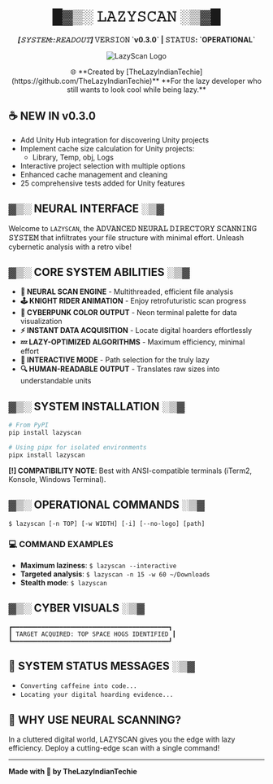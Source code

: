 <h1 align="center">█▓▒░ 𝙻𝙰𝚉𝚈𝚂𝙲𝙰𝙽 ░▒▓█</h1>
<p align="center">
  <strong><em>[𝚂𝚈𝚂𝚃𝙴𝙼::𝚁𝙴𝙰𝙳𝙾𝚄𝚃]</em> 𝚅𝙴𝚁𝚂𝙸𝙾𝙽 `v0.3.0` | 𝚂𝚃𝙰𝚃𝚄𝚂: `OPERATIONAL`</strong>
</p>

<p align="center">
  <img src="https://via.placeholder.com/150" alt="LazyScan Logo" />
</p>

<p align="center">
🌐 **Created by [TheLazyIndianTechie](https://github.com/TheLazyIndianTechie)**
  **For the lazy developer who still wants to look cool while being lazy.**

## ☕ NEW IN v0.3.0

- Add Unity Hub integration for discovering Unity projects
- Implement cache size calculation for Unity projects:
  - Library, Temp, obj, Logs
- Interactive project selection with multiple options
- Enhanced cache management and cleaning
- 25 comprehensive tests added for Unity features
</p>

## ▓▒░ NEURAL INTERFACE ░▒▓

Welcome to `LAZYSCAN`, the **𝙰𝙳𝚅𝙰𝙽𝙲𝙴𝙳 𝙽𝙴𝚄𝚁𝙰𝙻 𝙳𝙸𝚁𝙴𝙲𝚃𝙾𝚁𝚈 𝚂𝙲𝙰𝙽𝙽𝙸𝙽𝙶 𝚂𝚈𝚂𝚃𝙴𝙼** that infiltrates your file structure with minimal effort. Unleash cybernetic analysis with a retro vibe!

## ▓▒░ CORE SYSTEM ABILITIES ░▒▓

- **🧠 NEURAL SCAN ENGINE** - Multithreaded, efficient file analysis
- **🕹️ KNIGHT RIDER ANIMATION** - Enjoy retrofuturistic scan progress
- **🌈 CYBERPUNK COLOR OUTPUT** - Neon terminal palette for data visualization
- **⚡ INSTANT DATA ACQUISITION** - Locate digital hoarders effortlessly
- **💤 LAZY-OPTIMIZED ALGORITHMS** - Maximum efficiency, minimal effort
- **💬 INTERACTIVE MODE** - Path selection for the truly lazy
- **🔍 HUMAN-READABLE OUTPUT** - Translates raw sizes into understandable units

## ▓▒░ SYSTEM INSTALLATION ░▒▓

```bash
# From PyPI
pip install lazyscan

# Using pipx for isolated environments
pipx install lazyscan
```

**[!] COMPATIBILITY NOTE**: Best with ANSI-compatible terminals (iTerm2, Konsole, Windows Terminal).

## ▓▒░ OPERATIONAL COMMANDS ░▒▓

```text
$ lazyscan [-n TOP] [-w WIDTH] [-i] [--no-logo] [path]
```

### 💻 COMMAND EXAMPLES

- **Maximum laziness**: `$ lazyscan --interactive`
- **Targeted analysis**: `$ lazyscan -n 15 -w 60 ~/Downloads`
- **Stealth mode**: `$ lazyscan`

## ▓▒░ CYBER VISUALS ░▒▓

```
┏━━━━━━━━━━━━━━━━━━━━━━━━━━━━━━━━━━━━━━━━━━━┓
┃ TARGET ACQUIRED: TOP SPACE HOGS IDENTIFIED ┃
┗━━━━━━━━━━━━━━━━━━━━━━━━━━━━━━━━━━━━━━━━━━━┛
```

## 📡 SYSTEM STATUS MESSAGES ░▒▓

- `Converting caffeine into code...`
- `Locating your digital hoarding evidence...`

## 🚀 WHY USE NEURAL SCANNING?

In a cluttered digital world, LAZYSCAN gives you the edge with lazy efficiency. Deploy a cutting-edge scan with a single command!

---

**Made with 💜 by TheLazyIndianTechie**
